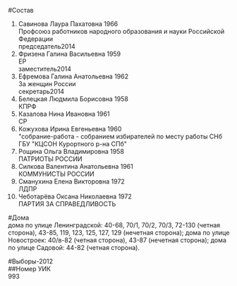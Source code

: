 #Состав  
1. Савинова Лаура Пахатовна 1966  
    Профсоюз работников народного образования и науки Российской Федерации  
    председатель2014  
2. Фризена Галина Васильевна 1959  
    ЕР  
    заместитель2014  
3. Ефремова Галина Анатольевна 1962  
    За женщин России  
    секретарь2014  
4. Белецкая Людмила Борисовна 1958  
    КПРФ  
5. Казалова Нина Ивановна 1961  
    СР  
6. Кожухова Ирина Евгеньевна 1960  
    "собрание-работа - собранием избирателей по месту работы СНб ГБУ "КЦСОН Курортного р-на СПб"  
7. Рощина Ольга Владимировна 1958  
    ПАТРИОТЫ РОССИИ  
8. Силкова Валентина Анатольевна 1961  
    КОММУНИСТЫ РОССИИ  
9. Сманухина Елена Викторовна 1972  
    ЛДПР  
10. Чеботарёва Оксана Николаевна 1972  
    ПАРТИЯ ЗА СПРАВЕДЛИВОСТЬ  
  
#Дома  
дома по улице Ленинградской: 40-68, 70/1, 70/2, 70/3, 72-130 (четная сторона), 43-85, 119, 123, 125, 127, 129 (нечетная сторона); дома по улице Новостроек: 40/в-82 (четная сторона), 43-87 (нечетная сторона); дома по улице Садовой: 44-82 (четная сторона).  
  
#Выборы-2012  
##Номер УИК  
993  
